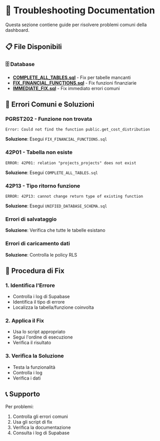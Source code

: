 # 🔧 Troubleshooting Documentation

Questa sezione contiene guide per risolvere problemi comuni della dashboard.

## 📋 File Disponibili

### 🗄️ Database
- **[COMPLETE_ALL_TABLES.sql](../database/COMPLETE_ALL_TABLES.sql)** - Fix per tabelle mancanti
- **[FIX_FINANCIAL_FUNCTIONS.sql](../database/FIX_FINANCIAL_FUNCTIONS.sql)** - Fix funzioni finanziarie
- **[IMMEDIATE_FIX.sql](../database/IMMEDIATE_FIX.sql)** - Fix immediato errori comuni

## 🚨 Errori Comuni e Soluzioni

### PGRST202 - Funzione non trovata
```
Error: Could not find the function public.get_cost_distribution
```
**Soluzione**: Esegui `FIX_FINANCIAL_FUNCTIONS.sql`

### 42P01 - Tabella non esiste
```
ERROR: 42P01: relation "projects_projects" does not exist
```
**Soluzione**: Esegui `COMPLETE_ALL_TABLES.sql`

### 42P13 - Tipo ritorno funzione
```
ERROR: 42P13: cannot change return type of existing function
```
**Soluzione**: Esegui `UNIFIED_DATABASE_SCHEMA.sql`

### Errori di salvataggio
**Soluzione**: Verifica che tutte le tabelle esistano

### Errori di caricamento dati
**Soluzione**: Controlla le policy RLS

## 🔧 Procedura di Fix

### 1. Identifica l'Errore
- Controlla i log di Supabase
- Identifica il tipo di errore
- Localizza la tabella/funzione coinvolta

### 2. Applica il Fix
- Usa lo script appropriato
- Segui l'ordine di esecuzione
- Verifica il risultato

### 3. Verifica la Soluzione
- Testa la funzionalità
- Controlla i log
- Verifica i dati

## 📞 Supporto

Per problemi:
1. Controlla gli errori comuni
2. Usa gli script di fix
3. Verifica la documentazione
4. Consulta i log di Supabase
